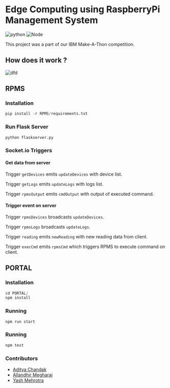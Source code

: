 # Edge Computing using RaspberryPi Management System

![python](https://img.shields.io/badge/python-3.5-blue) ![Node](https://img.shields.io/badge/node-11.8-green)

This project was a part of our IBM Make-A-Thon competition.

## How does it work ?

![dfd](https://raw.githubusercontent.com/adityachandak287/Make-A-Thon/master/Data%20Flow%20Triggers.jpg?token=AH6I55B76AXAB7FLVCVOCOC5Q6BFC)

## RPMS

### Installation

```python
pip install -r RPMS/requirements.txt
```

### Run Flask Server

```python
python flaskserver.py
```

### Socket.io Triggers

#### Get data from server

Trigger `getDevices` emits `updateDevices` with device list.

Trigger `getLogs` emits `updateLogs` with logs list.

Trigger `rpmsOutput` emits `cmdOutput` with output of executed command.

#### Trigger event on server

Trigger `rpmsDevices` broadcasts `updateDevices`.

Trigger `rpmsLogs` broadcasts `updateLogs`.

Trigger `reading` emits `newReading` with new reading data from client.

Trigger `execCmd` emits `rpmsCmd` which triggers RPMS to execute command on client.

## PORTAL

### Installation

```javascript
cd PORTAL/
npm install
```

### Running

```javascript
npm run start
```

### Running

```javascript
npm test
```

### Contributors

- [Aditya Chandak](https://github.com/adityachandak287)
- [Allandhir Megharaj](https://github.com/allandhir)
- [Yash Mehrotra](https://github.com/YashMeh)
